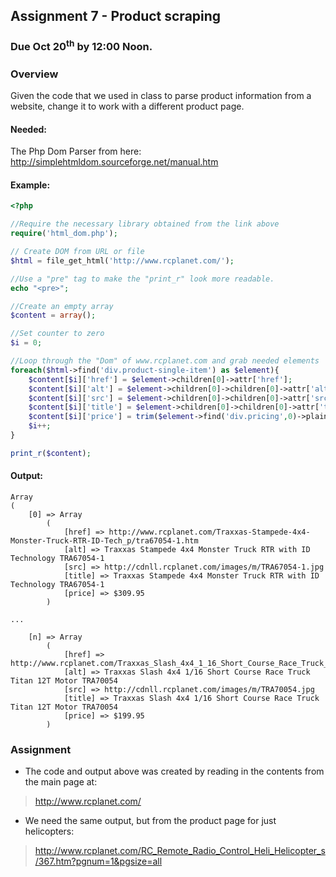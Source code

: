## Assignment 7 - Product scraping

### Due Oct 20<sup>th</sup> by 12:00 Noon.


### Overview
Given the code that we used in class to parse product information from a website, change it to work with a different product page.

#### Needed:

The Php Dom Parser from here: http://simplehtmldom.sourceforge.net/manual.htm

#### 

#### Example:

```php
<?php

//Require the necessary library obtained from the link above
require('html_dom.php');

// Create DOM from URL or file
$html = file_get_html('http://www.rcplanet.com/');

//Use a "pre" tag to make the "print_r" look more readable.
echo "<pre>";

//Create an empty array
$content = array();

//Set counter to zero
$i = 0;

//Loop through the "Dom" of www.rcplanet.com and grab needed elements
foreach($html->find('div.product-single-item') as $element){
	$content[$i]['href'] = $element->children[0]->attr['href'];
	$content[$i]['alt'] = $element->children[0]->children[0]->attr['alt'];
	$content[$i]['src'] = $element->children[0]->children[0]->attr['src'];
	$content[$i]['title'] = $element->children[0]->children[0]->attr['title'];
	$content[$i]['price'] = trim($element->find('div.pricing',0)->plaintext);
	$i++;
}

print_r($content);
```

#### Output:

```
Array
(
    [0] => Array
        (
            [href] => http://www.rcplanet.com/Traxxas-Stampede-4x4-Monster-Truck-RTR-ID-Tech_p/tra67054-1.htm
            [alt] => Traxxas Stampede 4x4 Monster Truck RTR with ID Technology TRA67054-1
            [src] => http://cdnll.rcplanet.com/images/m/TRA67054-1.jpg
            [title] => Traxxas Stampede 4x4 Monster Truck RTR with ID Technology TRA67054-1
            [price] => $309.95
        )

...

    [n] => Array
        (
            [href] => http://www.rcplanet.com/Traxxas_Slash_4x4_1_16_Short_Course_Race_Truck_Tit_p/tra70054.htm
            [alt] => Traxxas Slash 4x4 1/16 Short Course Race Truck Titan 12T Motor TRA70054
            [src] => http://cdnll.rcplanet.com/images/m/TRA70054.jpg
            [title] => Traxxas Slash 4x4 1/16 Short Course Race Truck Titan 12T Motor TRA70054
            [price] => $199.95
        )
```

### Assignment

- The code and output above was created by reading in the contents from the main page at: 

> http://www.rcplanet.com/

- We need the same output, but from the product page for just helicopters:

> http://www.rcplanet.com/RC_Remote_Radio_Control_Heli_Helicopter_s/367.htm?pgnum=1&pgsize=all


